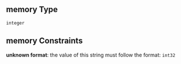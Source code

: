 ## memory Type

`integer`

## memory Constraints

**unknown format**: the value of this string must follow the format: `int32`
